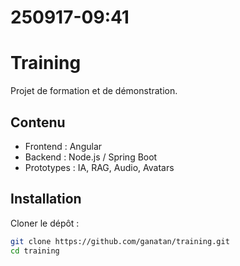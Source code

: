 # 250917-09:41

# Training

Projet de formation et de démonstration.

## Contenu

- Frontend : Angular
- Backend : Node.js / Spring Boot
- Prototypes : IA, RAG, Audio, Avatars

## Installation

Cloner le dépôt :
```bash
git clone https://github.com/ganatan/training.git
cd training
